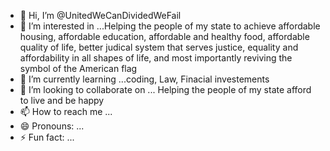 - 👋 Hi, I’m @UnitedWeCanDividedWeFail
- 👀 I’m interested in ...Helping the people of my state to achieve affordable housing, affordable education, affordable and healthy food, affordable quality of life, better judical system that serves justice, equality and affordability in all shapes of life, and most importantly reviving the symbol of the American flag
- 🌱 I’m currently learning ...coding, Law, Finacial investements  
- 💞️ I’m looking to collaborate on ... Helping the people of my state afford to live and be happy
- 📫 How to reach me ...
- 😄 Pronouns: ...
- ⚡ Fun fact: ...

<!---
UnitedWeCanDividedWeFail/UnitedWeCanDividedWeFail is a ✨ special ✨ repository because its `README.md` (this file) appears on your GitHub profile.
You can click the Preview link to take a look at your changes.
--->
  
